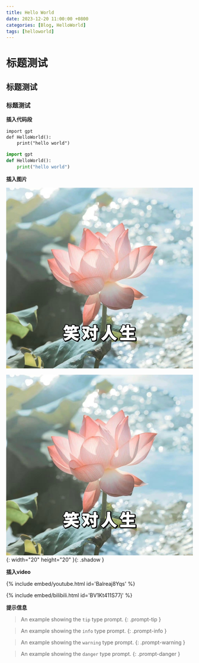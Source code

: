 ```yaml
---
title: Hello World
date: 2023-12-20 11:00:00 +0800
categories: [Blog, HelloWorld]
tags: [helloworld]
---
```



# 标题测试
## 标题测试
### 标题测试

**插入代码段**

```
import gpt
def HelloWorld():
    print("hello world")
```

```python
import gpt
def HelloWorld():
    print("hello world")
```

**插入图片**

![gpt执行结果](/assets/avatar.jpg)

![gpt执行结果](/assets/avatar.jpg){: width="20" height="20" }{: .shadow }

**插入video**

{% include embed/youtube.html id='Balreaj8Yqs' %}

{% include embed/bilibili.html id='BV1Kt411S77j' %}


**提示信息**

> An example showing the `tip` type prompt.
{: .prompt-tip }

> An example showing the `info` type prompt.
{: .prompt-info }

> An example showing the `warning` type prompt.
{: .prompt-warning }

> An example showing the `danger` type prompt.
{: .prompt-danger }
